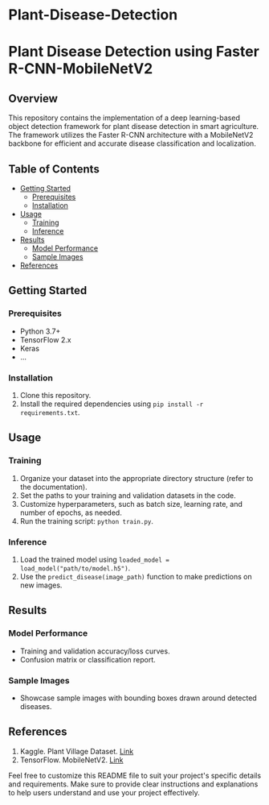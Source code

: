 # Plant-Disease-Detection
# Plant Disease Detection using Faster R-CNN-MobileNetV2



## Overview

This repository contains the implementation of a deep learning-based object detection framework for plant disease detection in smart agriculture. The framework utilizes the Faster R-CNN architecture with a MobileNetV2 backbone for efficient and accurate disease classification and localization.

## Table of Contents

- [Getting Started](#getting-started)
  - [Prerequisites](#prerequisites)
  - [Installation](#installation)
- [Usage](#usage)
  - [Training](#training)
  - [Inference](#inference)
- [Results](#results)
  - [Model Performance](#model-performance)
  - [Sample Images](#sample-images)
- [References](#references)

## Getting Started

### Prerequisites

- Python 3.7+
- TensorFlow 2.x
- Keras
- ...

### Installation

1. Clone this repository.
2. Install the required dependencies using `pip install -r requirements.txt`.

## Usage

### Training

1. Organize your dataset into the appropriate directory structure (refer to the documentation).
2. Set the paths to your training and validation datasets in the code.
3. Customize hyperparameters, such as batch size, learning rate, and number of epochs, as needed.
4. Run the training script: `python train.py`.

### Inference

1. Load the trained model using `loaded_model = load_model("path/to/model.h5")`.
2. Use the `predict_disease(image_path)` function to make predictions on new images.

## Results

### Model Performance

- Training and validation accuracy/loss curves.
- Confusion matrix or classification report.

### Sample Images

- Showcase sample images with bounding boxes drawn around detected diseases.

## References

1. Kaggle. Plant Village Dataset. [Link](https://www.kaggle.com/emmarex/plantdisease)
2. TensorFlow. MobileNetV2. [Link](https://www.tensorflow.org/api_docs/python/tf/keras/applications/MobileNetV2)


Feel free to customize this README file to suit your project's specific details and requirements. Make sure to provide clear instructions and explanations to help users understand and use your project effectively.
